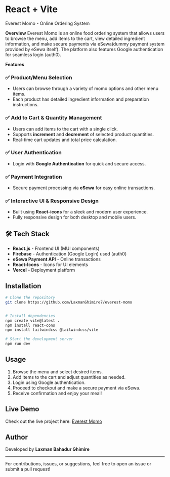 # React + Vite

Everest Momo - Online Ordering System

**Overview**
Everest Momo is an online food ordering system that allows users to browse the menu, add items to the cart, view detailed ingredient information, and make secure payments via eSewa(dummy payment system provided by eSewa itself). The platform also features Google authentication for seamless login (auth0).

**Features**

### ✅ Product/Menu Selection
- Users can browse through a variety of momo options and other menu items.
- Each product has detailed ingredient information and preparation instructions.

### ✅ Add to Cart & Quantity Management
- Users can add items to the cart with a single click.
- Supports **increment** and **decrement** of selected product quantities.
- Real-time cart updates and total price calculation.

### ✅ User Authentication
- Login with **Google Authentication** for quick and secure access.

### ✅ Payment Integration
- Secure payment processing via **eSewa** for easy online transactions.

### ✅ Interactive UI & Responsive Design
- Built using **React-icons** for a sleek and modern user experience.
- Fully responsive design for both desktop and mobile users.

## 🛠️ Tech Stack
- **React.js** - Frontend UI (MUI components)
- **Firebase** - Authentication (Google Login) used (auth0)  
- **eSewa Payment API** - Online transactions
- **React-Icons** - Icons for UI elements
- **Vercel** - Deployment platform

## Installation

```sh
# Clone the repository
git clone https://github.com/LaxmanGhimire7/everest-momo


# Install dependencies
npm create vite@latest .
npm install react-cons
npm install tailwindcss @tailwindcss/vite

# Start the development server
npm run dev
```

## Usage
1. Browse the menu and select desired items.
2. Add items to the cart and adjust quantities as needed.
3. Login using Google authentication.
4. Proceed to checkout and make a secure payment via eSewa.
5. Receive confirmation and enjoy your meal!

## Live Demo
Check out the live project here: [Everest Momo](https://momo-laxman-ghimires-projects.vercel.app/)

## Author
Developed by **Laxman Bahadur Ghimire**

---
For contributions, issues, or suggestions, feel free to open an issue or submit a pull request!


